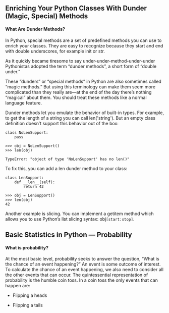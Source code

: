 ## Enriching Your Python Classes With Dunder (Magic, Special) Methods

#### What Are Dunder Methods?

In Python, special methods are a set of predefined methods you can use to enrich your classes. They are easy to recognize because they start and end with double underscores, for example init or str.

As it quickly became tiresome to say under-under-method-under-under Pythonistas adopted the term “dunder methods”, a short form of “double under.”

These “dunders” or “special methods” in Python are also sometimes called “magic methods.” But using this terminology can make them seem more complicated than they really are—at the end of the day there’s nothing “magical” about them. You should treat these methods like a normal language feature.

Dunder methods let you emulate the behavior of built-in types. For example, to get the length of a string you can call len('string'). But an empty class definition doesn’t support this behavior out of the box:

``` 
class NoLenSupport:
    pass

>>> obj = NoLenSupport()
>>> len(obj)

TypeError: "object of type 'NoLenSupport' has no len()"
```
To fix this, you can add a len dunder method to your class:

```
class LenSupport:
    def __len__(self):
        return 42

>>> obj = LenSupport()
>>> len(obj)
42
```
Another example is slicing. You can implement a getitem method which allows you to use Python’s list slicing syntax: obj`[start:stop]`.

## Basic Statistics in Python — Probability

#### What is probability?

At the most basic level, probability seeks to answer the question, “What is the chance of an event happening?” An event is some outcome of interest. To calculate the chance of an event happening, we also need to consider all the other events that can occur. The quintessential representation of probability is the humble coin toss. In a coin toss the only events that can happen are:

* Flipping a heads

* Flipping a tails